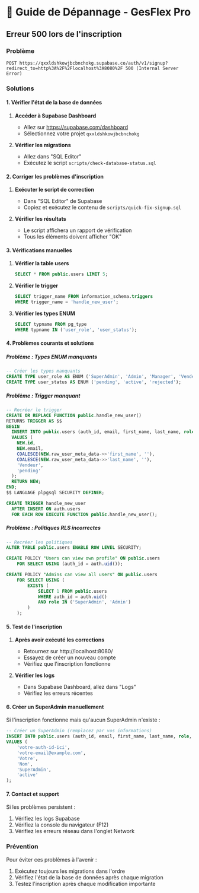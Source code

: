 # 🔧 Guide de Dépannage - GesFlex Pro

## Erreur 500 lors de l'inscription

### Problème
```
POST https://qxxldshkowjbcbnchokg.supabase.co/auth/v1/signup?redirect_to=http%3A%2F%2Flocalhost%3A8080%2F 500 (Internal Server Error)
```

### Solutions

#### 1. Vérifier l'état de la base de données

1. **Accéder à Supabase Dashboard**
   - Allez sur https://supabase.com/dashboard
   - Sélectionnez votre projet `qxxldshkowjbcbnchokg`

2. **Vérifier les migrations**
   - Allez dans "SQL Editor"
   - Exécutez le script `scripts/check-database-status.sql`

#### 2. Corriger les problèmes d'inscription

1. **Exécuter le script de correction**
   - Dans "SQL Editor" de Supabase
   - Copiez et exécutez le contenu de `scripts/quick-fix-signup.sql`

2. **Vérifier les résultats**
   - Le script affichera un rapport de vérification
   - Tous les éléments doivent afficher "OK"

#### 3. Vérifications manuelles

1. **Vérifier la table users**
   ```sql
   SELECT * FROM public.users LIMIT 5;
   ```

2. **Vérifier le trigger**
   ```sql
   SELECT trigger_name FROM information_schema.triggers 
   WHERE trigger_name = 'handle_new_user';
   ```

3. **Vérifier les types ENUM**
   ```sql
   SELECT typname FROM pg_type 
   WHERE typname IN ('user_role', 'user_status');
   ```

#### 4. Problèmes courants et solutions

##### Problème : Types ENUM manquants
```sql
-- Créer les types manquants
CREATE TYPE user_role AS ENUM ('SuperAdmin', 'Admin', 'Manager', 'Vendeur');
CREATE TYPE user_status AS ENUM ('pending', 'active', 'rejected');
```

##### Problème : Trigger manquant
```sql
-- Recréer le trigger
CREATE OR REPLACE FUNCTION public.handle_new_user()
RETURNS TRIGGER AS $$
BEGIN
  INSERT INTO public.users (auth_id, email, first_name, last_name, role, status)
  VALUES (
    NEW.id,
    NEW.email,
    COALESCE(NEW.raw_user_meta_data->>'first_name', ''),
    COALESCE(NEW.raw_user_meta_data->>'last_name', ''),
    'Vendeur',
    'pending'
  );
  RETURN NEW;
END;
$$ LANGUAGE plpgsql SECURITY DEFINER;

CREATE TRIGGER handle_new_user
  AFTER INSERT ON auth.users
  FOR EACH ROW EXECUTE FUNCTION public.handle_new_user();
```

##### Problème : Politiques RLS incorrectes
```sql
-- Recréer les politiques
ALTER TABLE public.users ENABLE ROW LEVEL SECURITY;

CREATE POLICY "Users can view own profile" ON public.users
    FOR SELECT USING (auth_id = auth.uid());

CREATE POLICY "Admins can view all users" ON public.users
    FOR SELECT USING (
        EXISTS (
            SELECT 1 FROM public.users 
            WHERE auth_id = auth.uid() 
            AND role IN ('SuperAdmin', 'Admin')
        )
    );
```

#### 5. Test de l'inscription

1. **Après avoir exécuté les corrections**
   - Retournez sur http://localhost:8080/
   - Essayez de créer un nouveau compte
   - Vérifiez que l'inscription fonctionne

2. **Vérifier les logs**
   - Dans Supabase Dashboard, allez dans "Logs"
   - Vérifiez les erreurs récentes

#### 6. Créer un SuperAdmin manuellement

Si l'inscription fonctionne mais qu'aucun SuperAdmin n'existe :

```sql
-- Créer un SuperAdmin (remplacez par vos informations)
INSERT INTO public.users (auth_id, email, first_name, last_name, role, status)
VALUES (
    'votre-auth-id-ici',
    'votre-email@example.com',
    'Votre',
    'Nom',
    'SuperAdmin',
    'active'
);
```

#### 7. Contact et support

Si les problèmes persistent :
1. Vérifiez les logs Supabase
2. Vérifiez la console du navigateur (F12)
3. Vérifiez les erreurs réseau dans l'onglet Network

### Prévention

Pour éviter ces problèmes à l'avenir :
1. Exécutez toujours les migrations dans l'ordre
2. Vérifiez l'état de la base de données après chaque migration
3. Testez l'inscription après chaque modification importante 